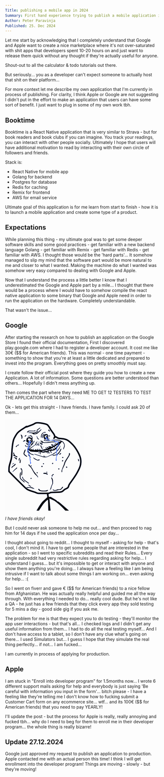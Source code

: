 ```yaml
---
Title: publishing a mobile app in 2024
Summary: First hand experience trying to publish a mobile application in 2024 / 2025.
Author: Peter Paravinja
Published: 25. Dec 2024
---
```


Let me start by acknowledging that I completely understand that Google and Apple want to create a nice marketplace where
it's not over-saturated with shit apps that developers spent 10-20 hours on and just want to release them quick without
any thought if they're actually useful for anyone.

Shout-out to all the calculator & todo tutorials out there.

But seriously... you as a developer can't expect someone to actually host that shit on their platform...

For more context let me describe my own application that I'm currently in process of publishing. For clarity, I think
Apple or Google are not suggesting I didn't put in the effort to make an application that users can have some sort of
benefit. I just want to plug in some of my own work tbh.

## Booktime

Booktime is a React Native application that is very similar to Strava - but for book readers and book clubs if you can
imagine. You track your readings, you can interact with other people socially. Ultimately I hope that users will have
additional motivation to read by interacting with their own circle of followers and friends.

Stack is:

- React Native for mobile app
- Golang for backend
- Postgres for database
- Redis for caching
- Remix for frontend
- AWS for email service

Ultimate goal of this application is for me learn from start to finish - how it is to launch a mobile application and
create some type of a product.

## Expectations

While planning this thing - my ultimate goal was to get some deeper software skills and some good practices - get
familiar with a new backend language Golang - get familiar with Remix - get familiar with Redis - get familiar with AWS.
I thought those would be the 'hard parts'...
It somehow managed to slip my mind that the software part would be more natural to me and closer to what I wanted.
Making the machine do what I wanted was somehow very easy compared to dealing with Google and Apple.

Now that I understand the process a little better I know that I underestimated the Google and Apple part by a mile... I
thought that there would be a process where I would have to somehow compile the react native application to some binary
that Google and Apple need in order to run the application on the hardware. Completely understandable.

That wasn't the issue...

## Google

After starting the research on how to publish an application on the Google Store I found their official documentation,
First I discovered play.google.com where I had to register a developer account. It cost me like 30€ ($$ for American
friends). This was normal - one time payment - something to show that you're at least a little dedicated and prepared to
invest into the program. Everything goes on pretty smoothly must say.

I create follow their official post where they guide you how to create a new Application.
A lot of information.
Some questions are better understood than others... Hopefully I didn't mess anything up.

Then comes the part where they need ME TO GET 12 TESTERS TO TEST THE APPLICATION FOR 14 DAYS...

Ok - lets get this straight - I have friends. I have family. I could ask 20 of them...

![image](/public/assets/forever-alone.png)

_I have friends okay!_

But I could never ask someone to help me out... and then proceed to nag him for 14 days if he used the application once
per day...

I thought about going to reddit... I thought to myself - asking for help - that's cool, I don't mind it. I have to get
some people that are interested in the application - so I went to specific subreddits and read their Rules... Every
single subreddit had very restrictive rules regarding asking for help... I understand I guess... but it's impossible to
get or interact with anyone and show them anything you're doing... I always have a feeling like I am being intrusive if
I want to talk about some things I am working on... even asking for help... :(

So I went on fiverr and gave € ($$ for American friends) to a nice fellow from Afghanistan. He was actually really
helpful and guided me all the way through. With everything I needed to do... really cool dude.
But he's not like a QA - he just has a few friends that they click every app they sold testing for 5 mins a day - good
side gig if you ask me.

The problem for me is that they expect you to do testing - they'll monitor the app user interactions - but that's all...
I checked logs and I didn't get any useful information from them... I had to do all the real testing myself... And I
don't have access to a tablet, so I don't have any clue what's going on there... I used Simulators but... I guess I hope
that they simulate the real thing perfectly... if not... I am fucked...

I am currently in process of applying for production.

## Apple

I am stuck in "Enroll into developer program" for 1.5months now... I wrote 6 different support mails asking for help and
everybody is just saying 'Be careful with information you input in the form'... bitch please - I have a feeling like
they're telling me I don't know how to fucking submit a Customer Cart form on any ecommerce site... wtf... and its
100€ ($$ for American friends) that you need to pay YEARLY!

I'll update the post - but the process for Apple is really, really annoying and fucked tbh... why do I need to beg for
them to enroll me in their developer program... the whole thing is really bizarre!

## Update 27.12.2024

Google just approved my request to publish an application to production.
Apple contacted me with an actual person this time! I think I will get enrollment into the developer program! Things are moving - slowly - but they're moving!